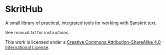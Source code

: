 # SkritHub

A small library of practical, integrated tools for working with Sanskrit text.

See manual.txt for instructions.

This work is licensed under a <a rel="license" href="https://creativecommons.org/licenses/by-sa/4.0/">Creative Commons Attribution-ShareAlike 4.0 International License</a>.
